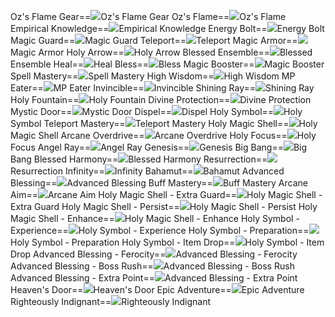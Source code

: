 Oz's Flame Gear==<img src="upload/mxd/Bishop/Skill_Oz's_Flame_Gear.png"/>Oz's Flame Gear
Oz's Flame==<img src="upload/mxd/Bishop/Skill_Oz's_Flame.png"/>Oz's Flame
Empirical Knowledge==<img src="upload/mxd/Bishop/Skill_Empirical_Knowledge.png"/>Empirical Knowledge
Energy Bolt==<img src="upload/mxd/Bishop/Skill_Energy_Bolt.png"/>Energy Bolt
Magic Guard==<img src="upload/mxd/Bishop/Skill_Magic_Guard_(Magician).png"/>Magic Guard
Teleport==<img src="upload/mxd/Bishop/Skill_Light_Speed.png"/>Teleport
Magic Armor==<img src="upload/mxd/Bishop/Skill_Magic_Armor.png"/>Magic Armor
Holy Arrow==<img src="upload/mxd/Bishop/Skill_Holy_Arrow.png"/>Holy Arrow
Blessed Ensemble==<img src="upload/mxd/Bishop/Skill_Blessed_Ensemble.png"/>Blessed Ensemble
Heal==<img src="upload/mxd/Bishop/Skill_Heal.png"/>Heal
Bless==<img src="upload/mxd/Bishop/Skill_Bless.png"/>Bless
Magic Booster==<img src="upload/mxd/Bishop/Skill_Magic_Booster_(Magician).png"/>Magic Booster
Spell Mastery==<img src="upload/mxd/Bishop/Skill_Spell_Mastery.png"/>Spell Mastery
High Wisdom==<img src="upload/mxd/Bishop/Skill_High_Wisdom.png"/>High Wisdom
MP Eater==<img src="upload/mxd/Bishop/Skill_MP_Eater.png"/>MP Eater
Invincible==<img src="upload/mxd/Bishop/Skill_Invincible.png"/>Invincible
Shining Ray==<img src="upload/mxd/Bishop/Skill_Shining_Ray.png"/>Shining Ray
Holy Fountain==<img src="upload/mxd/Bishop/Skill_Holy_Fountain.png"/>Holy Fountain
Divine Protection==<img src="upload/mxd/Bishop/Skill_Divine_Protection.png"/>Divine Protection
Mystic Door==<img src="upload/mxd/Bishop/Skill_Mystic_Door.png"/>Mystic Door
Dispel==<img src="upload/mxd/Bishop/Skill_Dispel.png"/>Dispel
Holy Symbol==<img src="upload/mxd/Bishop/Skill_Holy_Symbol.png"/>Holy Symbol
Teleport Mastery==<img src="upload/mxd/Bishop/Skill_Teleport_Mastery.png"/>Teleport Mastery
Holy Magic Shell==<img src="upload/mxd/Bishop/Skill_Holy_Magic_Shell.png"/>Holy Magic Shell
Arcane Overdrive==<img src="upload/mxd/Bishop/Skill_Arcane_Overdrive.png"/>Arcane Overdrive
Holy Focus==<img src="upload/mxd/Bishop/Skill_Holy_Focus.png"/>Holy Focus
Angel Ray==<img src="upload/mxd/Bishop/Skill_Angel_Ray.png"/>Angel Ray
Genesis==<img src="upload/mxd/Bishop/Skill_Genesis.png"/>Genesis
Big Bang==<img src="upload/mxd/Bishop/Skill_Big_Bang.png"/>Big Bang
Blessed Harmony==<img src="upload/mxd/Bishop/Skill_Blessed_Ensemble.png"/>Blessed Harmony
Resurrection==<img src="upload/mxd/Bishop/Skill_Resurrection.png"/>Resurrection
Infinity==<img src="upload/mxd/Bishop/Skill_Infinity.png"/>Infinity
Bahamut==<img src="upload/mxd/Bishop/Skill_Bahamut.png"/>Bahamut
Advanced Blessing==<img src="upload/mxd/Bishop/Skill_Advanced_Blessing.png"/>Advanced Blessing
Buff Mastery==<img src="upload/mxd/Bishop/Skill_Buff_Mastery.png"/>Buff Mastery
Arcane Aim==<img src="upload/mxd/Bishop/Skill_Arcane_Aim.png"/>Arcane Aim
Holy Magic Shell \- Extra Guard==<img src="upload/mxd/Bishop/Skill_Holy_Magic_Shell_-_Extra_Guard.png"/>Holy Magic Shell - Extra Guard
Holy Magic Shell \- Persist==<img src="upload/mxd/Bishop/Skill_Holy_Magic_Shell_-_Persist.png"/>Holy Magic Shell - Persist
Holy Magic Shell \- Enhance==<img src="upload/mxd/Bishop/Skill_Holy_Magic_Shell_-_Enhance.png"/>Holy Magic Shell - Enhance
Holy Symbol \- Experience==<img src="upload/mxd/Bishop/Skill_Holy_Symbol_-_Experience.png"/>Holy Symbol - Experience
Holy Symbol \- Preparation==<img src="upload/mxd/Bishop/Skill_Holy_Symbol_-_Preparation.png"/>Holy Symbol - Preparation
Holy Symbol \- Item Drop==<img src="upload/mxd/Bishop/Skill_Holy_Symbol_-_Item_Drop.png"/>Holy Symbol - Item Drop
Advanced Blessing \- Ferocity==<img src="upload/mxd/Bishop/Skill_Advanced_Blessing_-_Ferocity.png"/>Advanced Blessing - Ferocity
Advanced Blessing \- Boss Rush==<img src="upload/mxd/Bishop/Skill_Advanced_Blessing_-_Boss_Rush.png"/>Advanced Blessing - Boss Rush
Advanced Blessing \- Extra Point==<img src="upload/mxd/Bishop/Skill_Advanced_Blessing_-_Extra_Point.png"/>Advanced Blessing - Extra Point
Heaven's Door==<img src="upload/mxd/Bishop/Skill_Heaven's_Door.png"/>Heaven's Door
Epic Adventure==<img src="upload/mxd/Bishop/Skill_Epic_Adventure_(Magician).png"/>Epic Adventure
Righteously Indignant==<img src="upload/mxd/Bishop/Skill_Righteously_Indignant.png"/>Righteously Indignant
